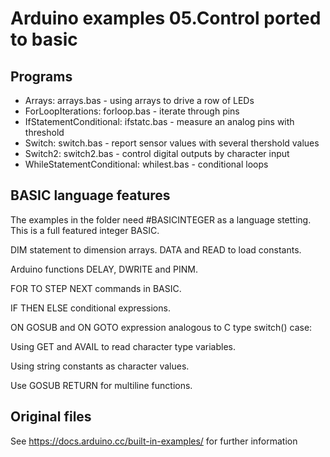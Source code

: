 # Arduino examples 05.Control ported to basic

## Programs 

- Arrays: arrays.bas - using arrays to drive a row of LEDs
- ForLoopIterations: forloop.bas - iterate through pins 
- IfStatementConditional: ifstatc.bas - measure an analog pins with threshold
- Switch: switch.bas - report sensor values with several thershold values
- Switch2: switch2.bas - control digital outputs by character input
- WhileStatementConditional: whilest.bas - conditional loops 

## BASIC language features 

The examples in the folder need #BASICINTEGER as a language stetting. This is a full featured integer BASIC.

DIM statement to dimension arrays. DATA and READ to load constants.

Arduino functions DELAY, DWRITE and PINM.

FOR TO STEP NEXT commands in BASIC. 

IF THEN ELSE conditional expressions.

ON GOSUB and ON GOTO expression analogous to C type switch() case:

Using GET and AVAIL to read character type variables. 

Using string constants as character values.

Use GOSUB RETURN for multiline functions.

## Original files

See https://docs.arduino.cc/built-in-examples/ for further information
